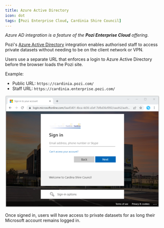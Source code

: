 ```yaml
---
title: Azure Active Directory
icon: dot
tags: [Pozi Enterprise Cloud, Cardinia Shire Council]
---
```


*Azure AD integration is a feature of the **Pozi Enterprise Cloud** offering.*

Pozi's [Azure Active Directory](https://azure.microsoft.com/en-au/services/active-directory/) integration enables authorised staff to access private datasets without needing to be on the client network or VPN.

Users use a separate URL that enforces a login to Azure Active Directory before the browser loads the Pozi site.

Example:

* Public URL: `https://cardinia.pozi.com/`
* Staff URL: `https://cardinia.enterprise.pozi.com/`

![](./img/azure-ad-login.png)

Once signed in, users will have access to private datasets for as long their Microsoft account remains logged in.
